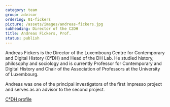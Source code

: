 ```yaml
---
category: team
group: advisor
ordering: 01-fickers
picture: /assets/images/andreas-fickers.jpg
subheading: Director of the C2DH
title: Andreas Fickers, Prof.
status: publish
---
```


Andreas Fickers is the Director of the Luxembourg Centre for Contemporary and Digital History (C²DH) and Head of the DH Lab. He studied history, philosophy and sociology and is currently Professor for Contemporary and Digital History and Chair of the Association of Professors at the University of Luxembourg.

Andreas was one of the principal investigators of the first Impresso project and serves as an advisor to the second project.

[C²DH profile](https://www.c2dh.uni.lu/people/andreas-fickers)
